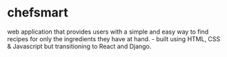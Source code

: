 # chefsmart
web application that provides users with a simple and easy way to find
recipes for only the ingredients they have at hand. - built using HTML, CSS & Javascript but transitioning to React and Django. 
